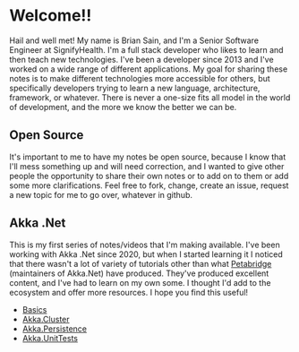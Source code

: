 
# Welcome!!

Hail and well met! My name is Brian Sain, and I'm a Senior Software Engineer at SignifyHealth. I'm a full stack developer who likes to learn and then teach new technologies. I've been a developer since 2013 and I've worked on a wide range of different applications. My goal for sharing these notes is to make different technologies more accessible for others, but specifically developers trying to learn a new language, architecture, framework, or whatever. There is never a one-size fits all model in the world of development, and the more we know the better we can be. 

## Open Source

It's important to me to have my notes be open source, because I know that I'll mess something up and will need correction, and I wanted to give other people the opportunity to share their own notes or to add on to them or add some more clarifications. Feel free to fork, change, create an issue, request a new topic for me to go over, whatever in github. 

## Akka .Net

This is my first series of notes/videos that I'm making available. I've been working with Akka .Net since 2020, but when I started learning it I noticed that there wasn't a lot of variety of tutorials other than what [Petabridge](https://petabridge.com/) (maintainers of Akka.Net) have produced. They've produced excellent content, and I've had to learn on my own some. I thought I'd add to the ecosystem and offer more resources. I hope you find this useful!

- [Basics](./akka-dotnet/basics/index.md)
- [Akka.Cluster](./akka-dotnet/cluster/index.md)
- [Akka.Persistence](./akka-dotnet/persistence/index.md)
- [Akka.UnitTests](./akka-dotnet/unit-tests/index.md)

